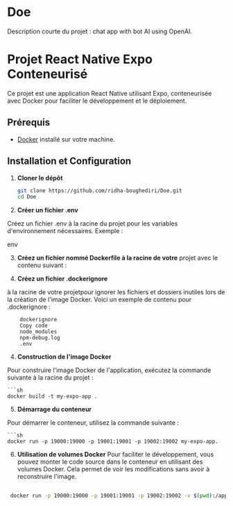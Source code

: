 # Doe

Description courte du projet : chat app with bot AI using OpenAI.

# Projet React Native Expo Conteneurisé

Ce projet est une application React Native utilisant Expo, conteneurisée avec Docker pour faciliter le développement et le déploiement.

## Prérequis

- [Docker](https://www.docker.com/get-started) installé sur votre machine.

## Installation et Configuration

1. **Cloner le dépôt**

   ```sh
   git clone https://github.com/ridha-boughediri/Doe.git
   cd Doe

2. **Créer un fichier .env**

Créez un fichier .env à la racine du projet pour les variables d'environnement nécessaires. Exemple :

env

3. **Créez un fichier nommé Dockerfile à la racine de votre**     projet avec le contenu suivant :


3. **Créez un fichier .dockerignore**

 à la racine de votre projetpour ignorer les fichiers et dossiers inutiles lors de la création de l'image Docker. Voici un exemple de contenu pour .dockerignore :

        dockerignore
        Copy code
        node_modules
        npm-debug.log
        .env

4. **Construction de l'image Docker**

Pour construire l'image Docker de l'application, exécutez la commande suivante à la racine du projet :

    ```sh
    docker build -t my-expo-app .



5. **Démarrage du conteneur**

Pour démarrer le conteneur, utilisez la commande suivante :

    ```sh
    docker run -p 19000:19000 -p 19001:19001 -p 19002:19002 my-expo-app.


6. **Utilisation de volumes Docker**
Pour faciliter le développement, vous pouvez monter le code source dans le conteneur en utilisant des volumes Docker. Cela permet de voir les modifications sans avoir à reconstruire l'image.


```sh
 
 docker run -p 19000:19000 -p 19001:19001 -p 19002:19002 -v $(pwd):/app my-expo-app
